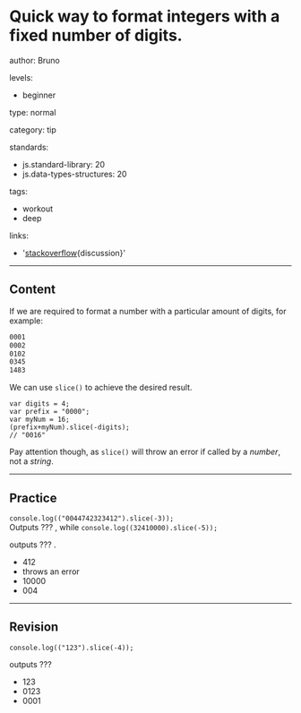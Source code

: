 # Quick way to format integers with a fixed number of digits.
author: Bruno

levels:

  - beginner

type: normal

category: tip

standards:
  - js.standard-library: 20
  - js.data-types-structures: 20

tags:
  - workout
  - deep

links:

  - '[stackoverflow](http://stackoverflow.com/questions/8043026){discussion}'

---
## Content

If we are required to format a number with a particular amount of digits, for example:

```html
0001
0002
0102
0345
1483
```
We can use `slice()` to achieve the desired result.

```
var digits = 4;
var prefix = "0000";
var myNum = 16;
(prefix+myNum).slice(-digits);
// "0016"
```
Pay attention though, as `slice()` will throw an error if called by a *number*, not a *string*.

---
## Practice

`console.log(("0044742323412").slice(-3));`  
Outputs ??? , while
`console.log((32410000).slice(-5));`

outputs ??? .

* 412
* throws an error
* 10000
* 004

---
## Revision

`console.log(("123").slice(-4));`

 outputs ???

* 123
* 0123
* 0001
